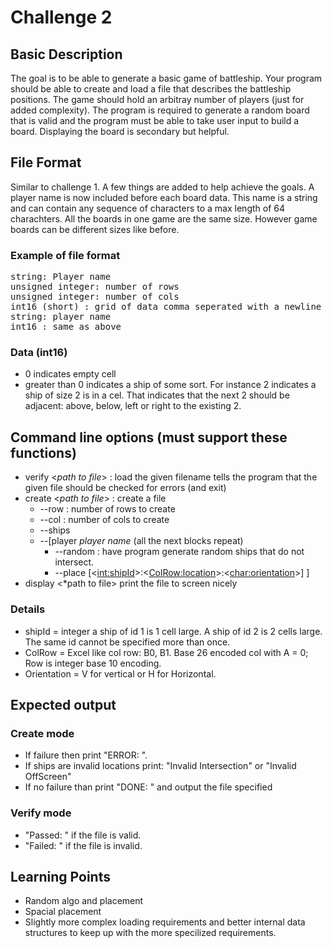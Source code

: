 # Challenge 2

## Basic Description
The goal is to be able to generate a basic game of battleship. Your program should be able to create and load a file that describes the battleship positions. The game should hold an arbitray number of players (just for added complexity). The program is required to generate a random board that is valid and the program must be able to take user input to build a board. Displaying the board is secondary but helpful.

## File Format
Similar to challenge 1. A few things are added to help achieve the goals. A player name is now included before each board data. This name is a string and can contain any sequence of characters to a max length of 64 charachters. All the boards in one game are the same size. However game boards can be different sizes like before. 

### Example of file format
<pre>
string: Player name
unsigned integer: number of rows
unsigned integer: number of cols
int16 (short) : grid of data comma seperated with a newline between rows.
string: player name
int16 : same as above
</pre>

### Data (int16)
 - 0 indicates empty cell
 - greater than 0 indicates a ship of some sort. For instance 2 indicates a ship of size 2 is in a cel. That indicates that the next 2 should be adjacent:  above, below, left or right to the existing 2. 
  

## Command line options (must support these functions) 
- verify <*path to file*> :  load the given filename tells the program that the given file should be checked for errors (and exit)
- create <*path to file*> : create a file 
    - --row <int> : number of rows to create
    - --col <int> : number of cols to create
    - --ships <int : smallest ship size> <int : largest ship size> 
    - --[player *player name* (all the next blocks repeat)
        -   --random : have program generate random ships that do not intersect.  
        -   --place [<<int:shipId>>:<<ColRow:location>>:<<char:orientation>>] ]
- display <*path to file> print the file to screen nicely

### Details
- shipId = integer a ship of id 1 is 1 cell large. A ship of id 2 is 2 cells large. The same id cannot be specified more than once.
- ColRow = Excel like col row: B0, B1. Base 26 encoded col with A = 0; Row is integer base 10 encoding.
- Orientation = V for vertical or H for Horizontal. 

## Expected output
### Create mode
- If failure then print "ERROR: <with some error message>". 
- If ships are invalid locations print: "Invalid <shipId> Intersection" or "Invalid <shipId> OffScreen"  
- If no failure than print "DONE: <Your greeting...>" and output the file specified

### Verify mode
- "Passed: <Your message>" if the file is valid.
- "Failed: <Your message>" if the file is invalid.

## Learning Points
 + Random algo and placement
 + Spacial placement 
 + Slightly more complex loading requirements and better internal data structures to keep up with the more specilized requirements. 


